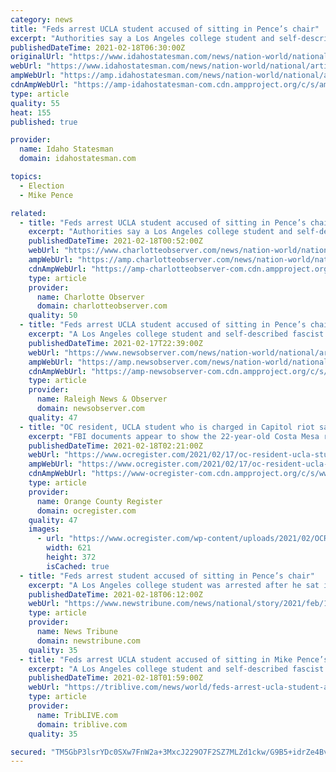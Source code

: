 ```yaml
---
category: news
title: "Feds arrest UCLA student accused of sitting in Pence’s chair"
excerpt: "Authorities say a Los Angeles college student and self-described fascist has been arrested after sitting in former Vice President Mike Pence’s chair in the Senate chambers during the insurrection at the U."
publishedDateTime: 2021-02-18T06:30:00Z
originalUrl: "https://www.idahostatesman.com/news/nation-world/national/article249324250.html"
webUrl: "https://www.idahostatesman.com/news/nation-world/national/article249324250.html"
ampWebUrl: "https://amp.idahostatesman.com/news/nation-world/national/article249324250.html"
cdnAmpWebUrl: "https://amp-idahostatesman-com.cdn.ampproject.org/c/s/amp.idahostatesman.com/news/nation-world/national/article249324250.html"
type: article
quality: 55
heat: 155
published: true

provider:
  name: Idaho Statesman
  domain: idahostatesman.com

topics:
  - Election
  - Mike Pence

related:
  - title: "Feds arrest UCLA student accused of sitting in Pence’s chair | Charlotte Observer"
    excerpt: "Authorities say a Los Angeles college student and self-described fascist has been arrested after sitting in former Vice President Mike Pence’s chair in the Senate chambers during the insurrection at the U."
    publishedDateTime: 2021-02-18T00:52:00Z
    webUrl: "https://www.charlotteobserver.com/news/nation-world/national/article249324250.html"
    ampWebUrl: "https://amp.charlotteobserver.com/news/nation-world/national/article249324250.html"
    cdnAmpWebUrl: "https://amp-charlotteobserver-com.cdn.ampproject.org/c/s/amp.charlotteobserver.com/news/nation-world/national/article249324250.html"
    type: article
    provider:
      name: Charlotte Observer
      domain: charlotteobserver.com
    quality: 50
  - title: "Feds arrest UCLA student accused of sitting in Pence’s chair | Raleigh News & Observer"
    excerpt: "A Los Angeles college student and self-described fascist was arrested after he sat in former Vice President Mike Pence's chair in the Senate chambers during the insurrection at the U.S. Capitol, authorities said. Officials say Christian Secor — a 22-year ..."
    publishedDateTime: 2021-02-17T22:39:00Z
    webUrl: "https://www.newsobserver.com/news/nation-world/national/article249324250.html"
    ampWebUrl: "https://amp.newsobserver.com/news/nation-world/national/article249324250.html"
    cdnAmpWebUrl: "https://amp-newsobserver-com.cdn.ampproject.org/c/s/amp.newsobserver.com/news/nation-world/national/article249324250.html"
    type: article
    provider:
      name: Raleigh News & Observer
      domain: newsobserver.com
    quality: 47
  - title: "OC resident, UCLA student who is charged in Capitol riot sat in Pence’s chair, came close to Pelosi’s office, documents allege"
    excerpt: "FBI documents appear to show the 22-year-old Costa Mesa resident carrying a flag as he walks through different areas of the Capitol during the Jan. 6 riot"
    publishedDateTime: 2021-02-18T02:21:00Z
    webUrl: "https://www.ocregister.com/2021/02/17/oc-resident-ucla-student-who-is-charged-in-capitol-riot-sat-in-pences-chair-came-close-to-pelosis-office-documents-allege/"
    ampWebUrl: "https://www.ocregister.com/2021/02/17/oc-resident-ucla-student-who-is-charged-in-capitol-riot-sat-in-pences-chair-came-close-to-pelosis-office-documents-allege/amp/"
    cdnAmpWebUrl: "https://www-ocregister-com.cdn.ampproject.org/c/s/www.ocregister.com/2021/02/17/oc-resident-ucla-student-who-is-charged-in-capitol-riot-sat-in-pences-chair-came-close-to-pelosis-office-documents-allege/amp/"
    type: article
    provider:
      name: Orange County Register
      domain: ocregister.com
    quality: 47
    images:
      - url: "https://www.ocregister.com/wp-content/uploads/2021/02/OCR-L-CMCAPITOL-0217-02-3.jpg?w=621&h=372"
        width: 621
        height: 372
        isCached: true
  - title: "Feds arrest student accused of sitting in Pence’s chair"
    excerpt: "A Los Angeles college student was arrested after he sat in former Vice President Mike Pence’s chair in the Senate chambers during the insurrection at the U."
    publishedDateTime: 2021-02-18T06:12:00Z
    webUrl: "https://www.newstribune.com/news/national/story/2021/feb/18/feds-arrest-student-accused-of-sitting-in-pences-chair/860542/"
    type: article
    provider:
      name: News Tribune
      domain: newstribune.com
    quality: 35
  - title: "Feds arrest UCLA student accused of sitting in Mike Pence’s chair"
    excerpt: "A Los Angeles college student and self-described fascist was arrested after he sat in former Vice President Mike Pence’s chair in the Senate chambers during the insurrection at the U.S. Capitol, authorities said."
    publishedDateTime: 2021-02-18T01:59:00Z
    webUrl: "https://triblive.com/news/world/feds-arrest-ucla-student-accused-of-sitting-in-mike-pences-chair/"
    type: article
    provider:
      name: TribLIVE.com
      domain: triblive.com
    quality: 35

secured: "TM5GbP3lsrYDc0SXw7FnW2a+3MxcJ229O7F2SZ7MLZd1ckw/G9B5+idrZe4Bvhk70QzA2z5NxNc1VFAfyFdB40C3B+1aRDxVUjVaFxOFGCn0qct3sCFHMh+1CTUisqADHFII7P122NQL49jwNJPissQN8SJBnSArXUGTVcaeIJixdztZmhruVcRmMUoiKFD9h+LzKOT5d9/2sF5G7wfT574Tp8/3pqAb58p4vA+tmhqEa/nowKFzL2/1JEr0u+ytRISh64b5fnUL8BSQigPW2BYRG9HNPqGgEbLMcedeslQKcjMH4YjxL7n2xgtaIYgec/b0ZavchXHkR+jo6/TRcnnQeLkDS7ZGoc8Cps0ajPo=;25J3CWEK1kStioBs5URKMQ=="
---
```


